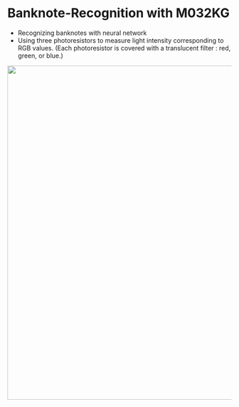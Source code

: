 # Banknote-Recognition with M032KG
- Recognizing banknotes with neural network
- Using three photoresistors to measure light intensity corresponding to RGB values. (Each photoresistor is covered with a translucent filter : red, green, or blue.)

<img src="https://github.com/user-attachments/assets/4ea6764f-7dda-4cb0-b275-6f67adf0eb6f" width="750">



